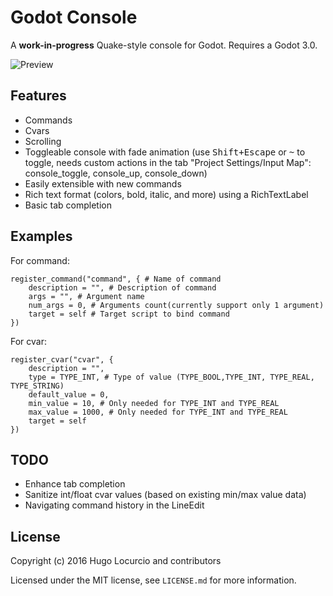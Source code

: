 # Godot Console

A **work-in-progress** Quake-style console for Godot. Requires a Godot 3.0.

![Preview](https://lut.im/z7lquRdc5n/IRrUJuiJdUUuWfuO.png)

## Features

- Commands
- Cvars
- Scrolling
- Toggleable console with fade animation (use <kbd>Shift+Escape</kbd> or <kbd>~</kbd> to toggle, needs custom actions in the tab "Project Settings/Input Map": console_toggle, console_up, console_down)
- Easily extensible with new commands
- Rich text format (colors, bold, italic, and more) using a RichTextLabel
- Basic tab completion

## Examples

For command:
```gdscript
register_command("command", { # Name of command
	description = "", # Description of command
	args = "", # Argument name
	num_args = 0, # Arguments count(currently support only 1 argument)
	target = self # Target script to bind command
})
```
For cvar:
```gdscript
register_cvar("cvar", {
	description = "",
	type = TYPE_INT, # Type of value (TYPE_BOOL,TYPE_INT, TYPE_REAL, TYPE_STRING)
	default_value = 0,
	min_value = 10, # Only needed for TYPE_INT and TYPE_REAL
	max_value = 1000, # Only needed for TYPE_INT and TYPE_REAL
	target = self
})
```

## TODO

- Enhance tab completion
- Sanitize int/float cvar values (based on existing min/max value data)
- Navigating command history in the LineEdit

## License

Copyright (c) 2016 Hugo Locurcio and contributors

Licensed under the MIT license, see `LICENSE.md` for more information.
